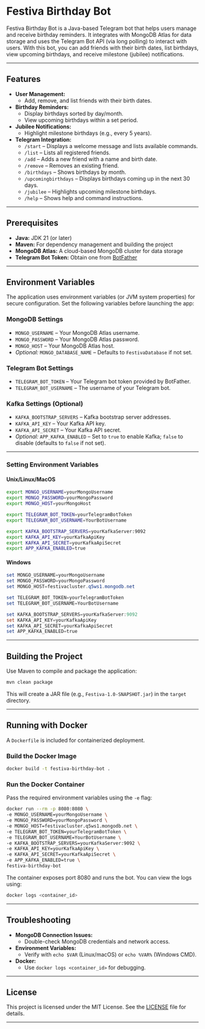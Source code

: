 # Festiva Birthday Bot

Festiva Birthday Bot is a Java-based Telegram bot that helps users manage and receive birthday reminders. It integrates with MongoDB Atlas for data storage and uses the Telegram Bot API (via long polling) to interact with users. With this bot, you can add friends with their birth dates, list birthdays, view upcoming birthdays, and receive milestone (jubilee) notifications.

---

## Features

- **User Management:**
    - Add, remove, and list friends with their birth dates.
- **Birthday Reminders:**
    - Display birthdays sorted by day/month.
    - View upcoming birthdays within a set period.
- **Jubilee Notifications:**
    - Highlight milestone birthdays (e.g., every 5 years).
- **Telegram Integration:**
    - `/start` – Displays a welcome message and lists available commands.
    - `/list` – Lists all registered friends.
    - `/add` – Adds a new friend with a name and birth date.
    - `/remove` – Removes an existing friend.
    - `/birthdays` – Shows birthdays by month.
    - `/upcomingbirthdays` – Displays birthdays coming up in the next 30 days.
    - `/jubilee` – Highlights upcoming milestone birthdays.
    - `/help` – Shows help and command instructions.

---

## Prerequisites

- **Java:** JDK 21 (or later)
- **Maven:** For dependency management and building the project
- **MongoDB Atlas:** A cloud-based MongoDB cluster for data storage
- **Telegram Bot Token:** Obtain one from [BotFather](https://core.telegram.org/bots#6-botfather)

---

## Environment Variables

The application uses environment variables (or JVM system properties) for secure configuration. Set the following variables before launching the app:

### MongoDB Settings
- `MONGO_USERNAME` – Your MongoDB Atlas username.
- `MONGO_PASSWORD` – Your MongoDB Atlas password.
- `MONGO_HOST` – Your MongoDB Atlas host.
- *Optional:* `MONGO_DATABASE_NAME` – Defaults to `FestivaDatabase` if not set.

### Telegram Bot Settings
- `TELEGRAM_BOT_TOKEN` – Your Telegram bot token provided by BotFather.
- `TELEGRAM_BOT_USERNAME` – The username of your Telegram bot.

### Kafka Settings (Optional)
- `KAFKA_BOOTSTRAP_SERVERS` – Kafka bootstrap server addresses.
- `KAFKA_API_KEY` – Your Kafka API key.
- `KAFKA_API_SECRET` – Your Kafka API secret.
- *Optional:* `APP_KAFKA_ENABLED` – Set to `true` to enable Kafka; `false` to disable (defaults to `false` if not set).

---

### Setting Environment Variables

#### Unix/Linux/MacOS
```bash
export MONGO_USERNAME=yourMongoUsername
export MONGO_PASSWORD=yourMongoPassword
export MONGO_HOST=yourMongoHost

export TELEGRAM_BOT_TOKEN=yourTelegramBotToken
export TELEGRAM_BOT_USERNAME=YourBotUsername

export KAFKA_BOOTSTRAP_SERVERS=yourKafkaServer:9092
export KAFKA_API_KEY=yourKafkaApiKey
export KAFKA_API_SECRET=yourKafkaApiSecret
export APP_KAFKA_ENABLED=true
```

#### Windows
```powershell
set MONGO_USERNAME=yourMongoUsername
set MONGO_PASSWORD=yourMongoPassword
set MONGO_HOST=festivacluster.q5ws1.mongodb.net

set TELEGRAM_BOT_TOKEN=yourTelegramBotToken
set TELEGRAM_BOT_USERNAME=YourBotUsername

set KAFKA_BOOTSTRAP_SERVERS=yourKafkaServer:9092
set KAFKA_API_KEY=yourKafkaApiKey
set KAFKA_API_SECRET=yourKafkaApiSecret
set APP_KAFKA_ENABLED=true
```

---

## Building the Project

Use Maven to compile and package the application:

```bash
mvn clean package
```

This will create a JAR file (e.g., `Festiva-1.0-SNAPSHOT.jar`) in the `target` directory.

---

## Running with Docker

A `Dockerfile` is included for containerized deployment.

### Build the Docker Image
```bash
docker build -t festiva-birthday-bot .
```

### Run the Docker Container
Pass the required environment variables using the `-e` flag:

```bash
docker run --rm -p 8080:8080 \
-e MONGO_USERNAME=yourMongoUsername \
-e MONGO_PASSWORD=yourMongoPassword \
-e MONGO_HOST=festivacluster.q5ws1.mongodb.net \
-e TELEGRAM_BOT_TOKEN=yourTelegramBotToken \
-e TELEGRAM_BOT_USERNAME=YourBotUsername \
-e KAFKA_BOOTSTRAP_SERVERS=yourKafkaServer:9092 \
-e KAFKA_API_KEY=yourKafkaApiKey \
-e KAFKA_API_SECRET=yourKafkaApiSecret \
-e APP_KAFKA_ENABLED=true \
festiva-birthday-bot
```

The container exposes port 8080 and runs the bot. You can view the logs using:

```bash
docker logs <container_id>
```

---


## Troubleshooting

- **MongoDB Connection Issues:**
    - Double-check MongoDB credentials and network access.
- **Environment Variables:**
    - Verify with `echo $VAR` (Linux/macOS) or `echo %VAR%` (Windows CMD).
- **Docker:**
    - Use `docker logs <container_id>` for debugging.

---

## License

This project is licensed under the MIT License. See the [LICENSE](LICENSE) file for details.

---